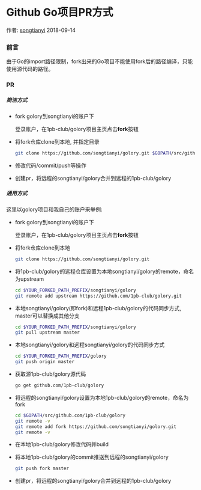#  Github Go项目PR方式

作者: [songtianyi](http://songtianyi.info) 2018-09-14

### 前言

由于Go的import路径限制，fork出来的Go项目不能使用fork后的路径编译，只能使用源代码的路径。

### PR

##### 简洁方式

- fork golory到songtianyi的账户下

  登录账户，在1pb-club/golory项目主页点击**fork**按钮

- 将fork仓库clone到本地, 并指定目录

  ```bash
  git clone https://github.com/songtianyi/golory.git $GOPATH/src/github.com/1pb-club/golory
  ```

- 修改代码/commit/push等操作

- 创建pr，将远程的songtianyi/golory合并到远程的1pb-club/golory

##### 通用方式

这里以golory项目和我自己的账户来举例:

* fork golory到songtianyi的账户下

  登录账户，在1pb-club/golory项目主页点击**fork**按钮

* 将fork仓库clone到本地

  ```bash
  git clone https://github.com/songtianyi/golory.git
  ```

* 将1pb-club/golory的远程仓库设置为本地songtianyi/golory的remote，命名为upstream

  ```bash
  cd $YOUR_FORKED_PATH_PREFIX/songtianyi/golory
  git remote add upstream https://github.com/1pb-club/golory.git
  ```

* 本地songtianyi/golory(即fork)和远程1pb-club/golory的代码同步方式, master可以替换成其他分支

  ```bash
  cd $YOUR_FORKED_PATH_PREFIX/songtianyi/golory
  git pull upstream master
  ```

* 本地songtianyi/golory和远程songtianyi/golory的代码同步方式

  ```bash
  cd $YOUR_FORKED_PATH_PREFIX/golory
  git push origin master
  ```

* 获取源1pb-club/golory源代码

  ```bash
  go get github.com/1pb-club/golory
  ```

* 将远程的songtianyi/golory设置为本地1pb-club/golory的remote，命名为fork

  ```bash
  cd $GOPATH/src/github.com/1pb-club/golory
  git remote -v
  git remote add fork https://github.com/songtianyi/golory.git
  git remote -v
  ```

* 在本地1pb-club/golory修改代码并build

* 将本地1pb-club/golory的commit推送到远程的songtianyi/golory

  ```bash
  git push fork master
  ```

* 创建pr，将远程的songtianyi/golory合并到远程的1pb-club/golory